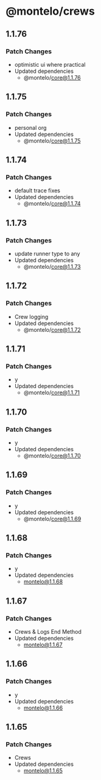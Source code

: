 # @montelo/crews

## 1.1.76

### Patch Changes

- optimistic ui where practical
- Updated dependencies
  - @montelo/core@1.1.76

## 1.1.75

### Patch Changes

- personal org
- Updated dependencies
  - @montelo/core@1.1.75

## 1.1.74

### Patch Changes

- default trace fixes
- Updated dependencies
  - @montelo/core@1.1.74

## 1.1.73

### Patch Changes

- update runner type to any
- Updated dependencies
  - @montelo/core@1.1.73

## 1.1.72

### Patch Changes

- Crew logging
- Updated dependencies
  - @montelo/core@1.1.72

## 1.1.71

### Patch Changes

- y
- Updated dependencies
  - @montelo/core@1.1.71

## 1.1.70

### Patch Changes

- y
- Updated dependencies
  - @montelo/core@1.1.70

## 1.1.69

### Patch Changes

- y
- Updated dependencies
  - @montelo/core@1.1.69

## 1.1.68

### Patch Changes

- y
- Updated dependencies
  - montelo@1.1.68

## 1.1.67

### Patch Changes

- Crews & Logs End Method
- Updated dependencies
  - montelo@1.1.67

## 1.1.66

### Patch Changes

- y
- Updated dependencies
  - montelo@1.1.66

## 1.1.65

### Patch Changes

- Crews
- Updated dependencies
  - montelo@1.1.65
